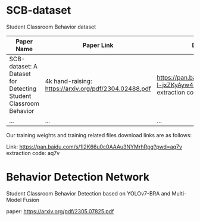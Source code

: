 # SCB-dataset
Student Classroom Behavior dataset 

| Paper Name      | Paper Link | Down Link |
| ----------- | ----------- | ----------- |
| SCB-dataset: A Dataset for Detecting Student Classroom Behavior | 4k hand-raising: https://arxiv.org/pdf/2304.02488.pdf | https://pan.baidu.com/s/1y3lGEYd-I-jxZKyAyw4MPw?pwd=zdbg extraction code: ZDBG |
| ...   | ...        |...        |




Our training weights and training related files download links are as follows: 

Link: https://pan.baidu.com/s/1l2K66u0c0AAAu3NYMrhRpg?pwd=aq7v extraction code: aq7v

# Behavior Detection Network

Student Classroom Behavior Detection based on YOLOv7-BRA and Multi-Model Fusion

paper: https://arxiv.org/pdf/2305.07825.pdf
